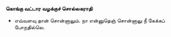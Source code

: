 **கொங்கு வட்டார வழக்குச் சொல்லகராதி**
- எவ்வளவு தான் சொன்னாலும். நா என்னுதெஞ் சொன்னாலு நீ கேக்கப் போறதில்லெ.

